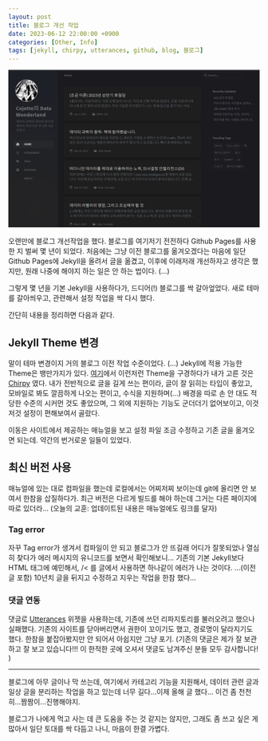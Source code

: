 ```yaml
---
layout: post
title: 블로그 개선 작업
date: 2023-06-12 22:00:00 +0900
categories: [Other, Info]
tags: [jekyll, chirpy, utterances, github, blog, 블로그]
---
```


![](https://raw.githubusercontent.com/cojette/cojette.github.io/master/assets/img/cap0612.JPG)

오랜만에 블로그 개선작업을 했다. 
블로그를 여기저기 전전하다 Github Pages를 사용한 지 벌써 몇 년이 되었다. 처음에는 그냥 이전 블로그를 옮겨오겠다는 마음에 일단 Github Pages에 Jekyll을 올려서 글을 옮겼고, 이후에 이래저래 개선하자고 생각은 했지만, 원래 나중에 해야지 하는 일은 안 하는 법이다. (...)

그렇게 몇 년을 기본 Jekyll을 사용하다가, 드디어(!) 블로그를 싹 갈아엎었다. 새로 테마를 갈아씌우고, 관련해서 설정 작업을 싹 다시 했다.

간단히 내용을 정리하면 다음과 같다.

## Jekyll Theme 변경
말이 테마 변경이지 거의 블로그 이전 작업 수준이었다. (...) 
Jekyll에 적용 가능한 Theme은 뱅만가지가 있다. [여기](http://jekyllthemes.org/)에서 이런저런 Theme을 구경하다가 내가 고른 것은 [Chirpy](https://github.com/cotes2020/jekyll-theme-chirpy/) 였다.
내가 전반적으로 글을 길게 쓰는 편이라, 글이 잘 읽히는 타입이 좋았고, 모바일로 봐도 깔끔하게 나오는 편이고, 수식을 지원하며(...) 배경을 따로 손 안 대도 적당한 수준의 시커먼 것도 좋았으며, 그 외에 지원하는 기능도 군더더기 없어보이고, 이것저것 설정이 편해보여서 골랐다. 

이동은 사이트에서 제공하는 매뉴얼을 보고 설정 파일 조금 수정하고 기존 글을 옮겨오면 되는데.
약간의 번거로운 일들이 있었다.

## 최신 버전 사용
매뉴얼에 있는 대로 컴파일을 했는데 로컬에서는 어찌저찌 보이는데 git에 올리면 안 보여서 한참을 삽질하다가.
최근 버전은 다르게 빌드를 해야 하는데 그거는 다른 페이지에 따로 있더라...
(오늘의 교훈: 업데이트된 내용은 매뉴얼에도 링크를 달자)

### Tag error
자꾸 Tag error가 생겨서 컴파일이 안 되고 블로그가 안 뜨길래 어디가 잘못되었나 열심히 찾다가 에러 메시지의 유니코드를 보면서 확인해보니...
기존의 기본 Jekyll보다 HTML 태그에 예민해서, /< 를 글에서 사용하면 하나같이 에러가 나는 것이다.
...(이전 글 포함) 10년치 글을 뒤지고 수정하고 지우는 작업을 한참 했다...

### 댓글 연동
댓글로 [Utterances](https://utteranc.es/) 위젯을 사용하는데, 기존에 쓰던 리파지토리를 불러오려고 했으나 실패했다. 기존의 사이트를 닫아버리면서 권한이 꼬이기도 했고, 경로명이 달라지기도 했다. 
한참을 붙잡아봤지만 안 되어서 아쉽지만 그냥 포기. 
(기존의 댓글은 제가 잘 보관하고 잘 보고 있습니다!!! 이 한적한 곳에 오셔서 댓글도 남겨주신 분들 모두 감사합니다! )

------ 
블로그에 아무 글이나 막 쓰는데, 여기에서 카테고리 기능을 지원해서, 데이터 관련 글과 일상 글을 분리하는 작업을 하고 있는데 너무 길다...이제 올해 글 했다...
이건 좀 천천히...짬짬이...진행해야지. 

블로그가 나에게 먹고 사는 데 큰 도움을 주는 것 같지는 않지만, 그래도 좀 쓰고 싶은 게 많아서 일단 토대를 싹 다듬고 나니, 마음이 한결 가볍다.



